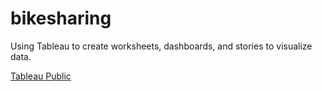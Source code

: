 # bikesharing
Using Tableau to create worksheets, dashboards, and stories to visualize data.

[Tableau Public](https://public.tableau.com/app/profile/leonardo.aldarondo/viz/CitiBikeStory_16637907027860/CitibikeStory?publish=yes)
